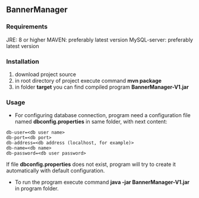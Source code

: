 ## BannerManager

### Requirements

JRE: 8 or higher
MAVEN: preferably latest version
MySQL-server: preferably latest version

### Installation

1. download project source
2. in root directory of project execute command **mvn package**
3. in folder **target** you can find compiled program **BannerManager-V1.jar**

### Usage

- For configuring database connection, program need a configuration file named **dbconfig.properties** in same folder, with next content:
```
db-user=<db user name>
db-port=<db port>
db-address=<db address (localhost, for example)>
db-name=<db name>
db-password=<db user password>
```
If file **dbconfig.properties** does not exist, program will try to create it automatically with default configuration.

- To run the program execute command **java -jar BannerManager-V1.jar** in program folder.
